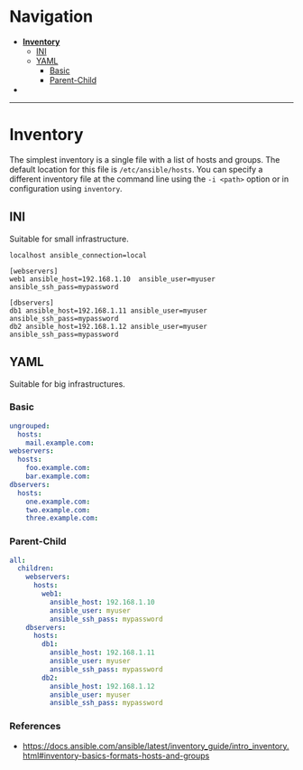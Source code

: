 # Navigation
- [**Inventory**](#Inventory)
	- [INI](#INI)
	- [YAML](#YAML)
		- [Basic](#Basic)
		- [Parent-Child](#Parent-Child)
- 
---
# Inventory
The simplest inventory is a single file with a list of hosts and groups. The default location for this file is `/etc/ansible/hosts`. You can specify a different inventory file at the command line using the `-i <path>` option or in configuration using `inventory`.
## INI
Suitable for small infrastructure.

```
localhost ansible_connection=local

[webservers]
web1 ansible_host=192.168.1.10  ansible_user=myuser ansible_ssh_pass=mypassword

[dbservers]
db1 ansible_host=192.168.1.11 ansible_user=myuser ansible_ssh_pass=mypassword
db2 ansible_host=192.168.1.12 ansible_user=myuser ansible_ssh_pass=mypassword
```
## YAML
Suitable for big infrastructures.
### Basic
```yaml
ungrouped:
  hosts:
    mail.example.com:
webservers:
  hosts:
    foo.example.com:
    bar.example.com:
dbservers:
  hosts:
    one.example.com:
    two.example.com:
    three.example.com:
```
### Parent-Child
```yaml
all:
  children:
    webservers:
      hosts:
        web1:
          ansible_host: 192.168.1.10
          ansible_user: myuser
          ansible_ssh_pass: mypassword
    dbservers:
      hosts:
        db1:
          ansible_host: 192.168.1.11
          ansible_user: myuser
          ansible_ssh_pass: mypassword
        db2:
          ansible_host: 192.168.1.12
          ansible_user: myuser
          ansible_ssh_pass: mypassword
```
### References
- https://docs.ansible.com/ansible/latest/inventory_guide/intro_inventory.html#inventory-basics-formats-hosts-and-groups
#